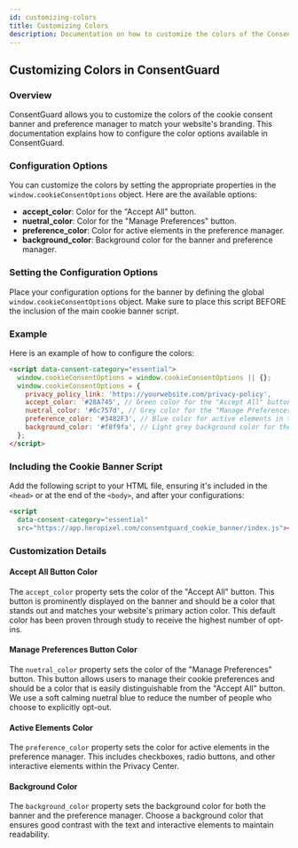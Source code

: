 ```yaml
---
id: customizing-colors
title: Customizing Colors
description: Documentation on how to customize the colors of the ConsentGuard banner.
---
```


## Customizing Colors in ConsentGuard

### Overview

ConsentGuard allows you to customize the colors of the cookie consent banner and preference manager to match your website's branding. This documentation explains how to configure the color options available in ConsentGuard.

### Configuration Options

You can customize the colors by setting the appropriate properties in the `window.cookieConsentOptions` object. Here are the available options:

- **accept_color**: Color for the "Accept All" button.
- **nuetral_color**: Color for the "Manage Preferences" button.
- **preference_color**: Color for active elements in the preference manager.
- **background_color**: Background color for the banner and preference manager.

### Setting the Configuration Options

Place your configuration options for the banner by defining the global `window.cookieConsentOptions` object. Make sure to place this script BEFORE the inclusion of the main cookie banner script.

### Example

Here is an example of how to configure the colors:

```html
<script data-consent-category="essential">
  window.cookieConsentOptions = window.cookieConsentOptions || {};
  window.cookieConsentOptions = {
    privacy_policy_link: 'https://yourwebsite.com/privacy-policy',
    accept_color: '#28A745', // Green color for the "Accept All" button
    nuetral_color: '#6c757d', // Grey color for the "Manage Preferences" button
    preference_color: '#3482F3', // Blue color for active elements in the preference manager
    background_color: '#f8f9fa', // Light grey background color for the banner and preference manager
  };
</script>
```

### Including the Cookie Banner Script

Add the following script to your HTML file, ensuring it's included in the `<head>` or at the end of the `<body>`, and after your configurations:

```html
<script
  data-consent-category="essential"
  src="https://app.heropixel.com/consentguard_cookie_banner/index.js"></script>
```

### Customization Details

#### Accept All Button Color

The `accept_color` property sets the color of the "Accept All" button. This button is prominently displayed on the banner and should be a color that stands out and matches your website's primary action color. This default color has been proven through study to receive the highest number of opt-ins.

#### Manage Preferences Button Color

The `nuetral_color` property sets the color of the "Manage Preferences" button. This button allows users to manage their cookie preferences and should be a color that is easily distinguishable from the "Accept All" button. We use a soft calming nuetral blue to reduce the number of people who choose to explicitly opt-out.

#### Active Elements Color

The `preference_color` property sets the color for active elements in the preference manager. This includes checkboxes, radio buttons, and other interactive elements within the Privacy Center.

#### Background Color

The `background_color` property sets the background color for both the banner and the preference manager. Choose a background color that ensures good contrast with the text and interactive elements to maintain readability.
